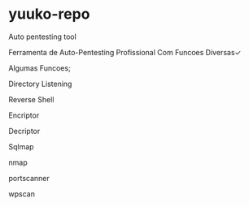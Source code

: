 # yuuko-repo
Auto pentesting tool

Ferramenta de Auto-Pentesting Profissional Com Funcoes Diversas✓

Algumas Funcoes;

Directory Listening

Reverse Shell

Encriptor

Decriptor



Sqlmap




nmap



portscanner

wpscan

